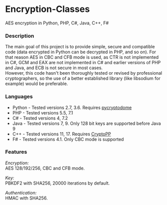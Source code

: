 # Encryption-Classes
AES encryption in Python, PHP, C#, Java, C++, F#

### Description  
The main goal of this project is to provide simple, secure and compatible code (data encrypted in Python can be decrypted in PHP, and so on). For that reason AES in CBC and CFB mode is used, as CTR is not implemented in C#, GCM and EAX are not implemented in C# and earlier versions of PHP and Java, and ECB is not secure in most cases.  
However, this code hasn't been thoroughly tested or revised by professional cryptographers, so the use of a better established library (like libsodium for example) would be preferable.

### Languages  
 - Python - Tested versions 2.7, 3.6. Requires [pycryptodome](https://www.pycryptodome.org/en/latest/index.html)
 - PHP - Tested versions 5.5, 7.1
 - C# - Tested versions 4, 7.2
 - Java - Tested versions 7, 9. Only 128 bit keys are supported before Java 9
 - C++ - Tested versions 11, 17. Requires [CryptoPP](https://www.cryptopp.com/)
 - F# - Tested versions 4.1. Only CBC mode is supported
 
 ### Features  
_Encryption:_  
AES 128/192/256, CBC and CFB mode.  

_Key:_  
PBKDF2 with SHA256, 20000 iterations by default.  

_Authentication:_  
HMAC with SHA256.

